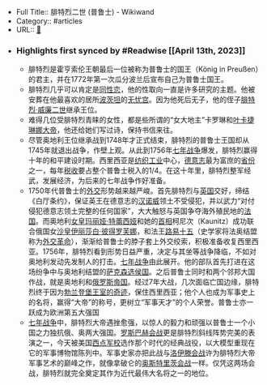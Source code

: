 - Full Title:: 腓特烈二世 (普鲁士) - Wikiwand
- Category:: #articles
- URL:: [🔗](https://www.wikiwand.com/zh-sg/%E8%85%93%E7%89%B9%E7%83%88%E4%BA%8C%E4%B8%96_(%E6%99%AE%E9%B2%81%E5%A3%AB))
- ### Highlights first synced by #Readwise [[April 13th, 2023]]
    - 腓特烈是霍亨索伦王朝最后一位被称为普鲁士的国王（König in Preußen）的君主，并在1772年第一次瓜分波兰后宣布自己为普鲁士国王。
    - 腓特烈几乎可以肯定是[同性恋](/zh-sg/%E5%90%8C%E6%80%A7%E6%88%80 "同性恋")，他的性取向一直是许多研究的主题。他被安葬在他最喜欢的居所[波茨坦](/zh-sg/%E6%B3%A2%E8%8C%A8%E5%9D%A6 "波茨坦")的[无忧宫](/zh-sg/%E6%97%A0%E5%BF%A7%E5%AE%AB_(%E5%BE%B7%E5%9B%BD) "无忧宫 (德国)")。因为他死后无子，他的侄子[腓特烈·威廉二世](/zh-sg/%E8%85%93%E7%89%B9%E7%83%88%C2%B7%E5%A8%81%E5%BB%89%E4%BA%8C%E4%B8%96)继承王位。
    - 难得几位受腓特烈青睐的女性，都是些所谓的“女大地主”卡罗琳和[叶卡捷琳娜大帝](/zh-sg/%E5%8F%B6%E5%8D%A1%E6%8D%B7%E7%90%B3%E5%A8%9C%E4%BA%8C%E4%B8%96 "叶卡捷琳娜二世")，他还给她们写过诗，保持书信来往。
    - 尽管奥地利王位继承战到1748年才正式结束，腓特烈的普鲁士王国却从1745年就退出战争，作壁上观。从此到1756年[七年战争](/zh-sg/%E4%B8%83%E5%B9%B4%E6%88%B0%E7%88%AD "七年战争")爆发，腓特烈赢得十年的和平建设时期。西里西亚是[纺织](/zh-sg/%E7%B4%A1%E7%B9%94 "纺织")[工业](/zh-sg/%E5%B7%A5%E6%A5%AD "工业")中心，[德意志](/zh-sg/%E5%BE%B7%E6%84%8F%E5%BF%97 "德意志")最为富庶的[省份](/zh-sg/%E7%9C%81%E4%BB%BD "省份")之一，每年[税收](/zh-sg/%E7%A8%85 "税")要占整个普鲁士税入的1/4。在这十年里，腓特烈整军经武，发展经济，为后来的七年战争作好准备。
    - 1750年代普鲁士的[外交](/zh-sg/%E5%A4%96%E4%BA%A4 "外交")形势越来越严峻。首先腓特烈与[英国](/zh-sg/%E8%8B%B1%E5%9C%8B "英国")交好，缔结《白厅条约》，保证英王在德意志的[汉诺威](/zh-sg/%E6%BC%A2%E8%AB%BE%E5%A8%81 "汉诺威")领土不受侵犯，并以武力“对付侵犯德意志领土完整的任何国家”，大大触怒与英国争夺海外殖民地的[法国](/zh-sg/%E6%B3%95%E5%9C%8B "法国")。而奥地利[女皇](/zh-sg/%E5%A5%B3%E7%9A%87 "女皇")[玛丽娅·特蕾西娅](/zh-sg/%E7%8E%9B%E4%B8%BD%E4%BA%9A%C2%B7%E7%89%B9%E8%95%BE%E8%A5%BF%E5%A8%85)和她的[首相](/zh-sg/%E9%A6%96%E7%9B%B8 "首相")柯尼次（Kaunitz）成功联合俄国女[沙皇](/zh-sg/%E6%B2%99%E7%9A%87 "沙皇")[伊丽莎白·彼得罗芙娜](/zh-sg/%E4%BC%8A%E8%8E%89%E8%8E%8E%E7%99%BD_(%E4%BF%84%E7%BE%85%E6%96%AF%E5%A5%B3%E7%9A%87))，和法王[路易十五](/zh-sg/%E8%B7%AF%E6%98%93%E5%8D%81%E4%BA%94 "路易十五")（史学家将法奥结盟称为[外交革命](/zh-sg/%E5%A4%96%E4%BA%A4%E9%9D%A9%E5%91%BD "外交革命")），渐渐给普鲁士的脖子套上外交绞索，积极准备收复西里西亚。1756年，腓特烈看到形势日益严重，决定与其坐等战争降临，不如对奥地利发动先发制人的打击。[七年战争](/zh-sg/%E4%B8%83%E5%B9%B4%E6%88%B0%E7%88%AD "七年战争")由此展开。他的部队首先打进在这场纷争中与奥地利结盟的[萨克森选侯国](/zh-sg/%E8%96%A9%E5%85%8B%E6%A3%AE%E9%81%B8%E4%BE%AF%E5%9C%8B "萨克森选侯国")。之后普鲁士同时和两个邻邦大国作战，就是奥地利和[俄罗斯帝国](/zh-sg/%E4%BF%84%E7%BE%85%E6%96%AF%E5%B8%9D%E5%9C%8B)。经过7年大战，几次面临亡国边缘，腓特烈终于因为[勃兰登堡王室的奇迹](/zh-sg/%E5%8B%83%E8%98%AD%E7%99%BB%E5%A0%A1%E7%8E%8B%E5%AE%A4%E7%9A%84%E5%A5%87%E8%B9%9F)，保住西里西亚；他个人也成为军事史上的名将，赢得“大帝”的称号，更树立“军事天才”的个人荣誉。普鲁士亦一跃成为欧洲第五大强国
    - [七年战争](/zh-sg/%E4%B8%83%E5%B9%B4%E6%88%B0%E7%88%AD)中，腓特烈大帝遇挫愈强，以惊人的毅力和顽强以普鲁士一个小国之力独抗俄、奥两大强国。[罗斯巴赫会战](/zh-sg/%E7%BE%85%E6%96%AF%E5%B7%B4%E8%B5%AB%E6%9C%83%E6%88%B0 "罗斯巴赫会战")更是腓特烈斜线阵势完美的表演之一，今天被美国[西点军校](/zh-sg/%E8%A5%BF%E9%BB%9E%E8%BB%8D%E6%A0%A1)选作那个时代的经典战役，以大模型重现在它的军事博物馆陈列中。军事史家亦把此战与[洛伊滕会战](/zh-sg/%E6%B4%9B%E4%BC%8A%E6%BB%95%E6%9C%83%E6%88%B0 "洛伊滕会战")许为腓特烈大帝军事艺术的巅峰之作，就像拿破仑的[奥斯特里茨会战](/zh-sg/%E5%A5%A5%E6%96%AF%E7%89%B9%E9%87%8C%E8%8C%A8%E4%BC%9A%E6%88%98 "奥斯特里茨会战")一样。仅凭这两场会战，腓特烈就完全奠定其作为近代最伟大名将之一的地位。
